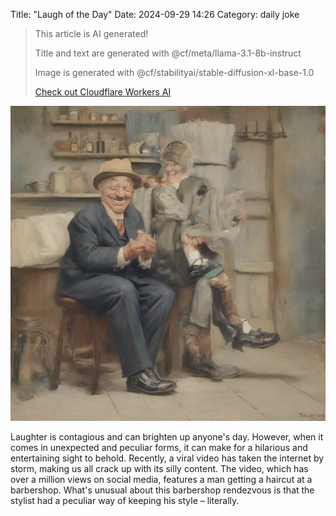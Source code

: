 Title: "Laugh of the Day"
Date: 2024-09-29 14:26
Category: daily joke

> This article is AI generated!
> 
> Title and text are generated with @cf/meta/llama-3.1-8b-instruct
> 
> Image is generated with @cf/stabilityai/stable-diffusion-xl-base-1.0
> 
> [Check out Cloudflare Workers AI](https://developers.cloudflare.com/workers-ai/models/)


![Alt Text](images/2024-09-29-laugh-of-the-day.png)

Laughter is contagious and can brighten up anyone's day. However, when it comes in unexpected and peculiar forms, it can make for a hilarious and entertaining sight to behold. Recently, a viral video has taken the internet by storm, making us all crack up with its silly content. The video, which has over a million views on social media, features a man getting a haircut at a barbershop. What's unusual about this barbershop rendezvous is that the stylist had a peculiar way of keeping his style – literally.